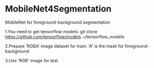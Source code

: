 # MobileNet4Segmentation
MobileNet for foreground-background segmentation

1.You need to get tensorflow models:
git clone https://github.com/tensorflow/models ~/tensorflow_models

2.Prepare 'RGBA' image dataset for train:
'A' is the mask for foreground-background

3.Use 'RGB' image for test


